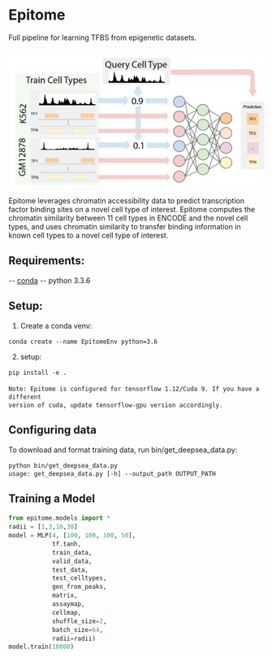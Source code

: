 # Epitome

Full pipeline for learning TFBS from epigenetic datasets.

![Epitome Diagram](figures/epitome_diagram.png)

Epitome leverages chromatin accessibility data to predict transcription factor binding sites on a novel cell type of interest. Epitome computes the chromatin similarity between 11 cell types in ENCODE and the novel cell types, and uses chromatin similarity to transfer binding information in known cell types to a novel cell type of interest. 


## Requirements:
-- [conda](https://docs.conda.io/en/latest/miniconda.html)
-- python 3.3.6

## Setup:
1. Create a conda venv:
```
conda create --name EpitomeEnv python=3.6
```
2. setup: 
```
pip install -e .

Note: Epitome is configured for tensorflow 1.12/Cuda 9. If you have a different
version of cuda, update tensorflow-gpu version accordingly.
```

## Configuring data
To download and format training data, run bin/get_deepsea_data.py:


```
python bin/get_deepsea_data.py 
usage: get_deepsea_data.py [-h] --output_path OUTPUT_PATH
```

## Training a Model

```python
from epitome.models import *
radii = [1,3,10,30]
model = MLP(4, [100, 100, 100, 50], 
            tf.tanh, 
            train_data, 
            valid_data, 
            test_data, 
            test_celltypes,
            gen_from_peaks, 
            matrix,
            assaymap,
            cellmap,
            shuffle_size=2, 
            batch_size=64,
            radii=radii)
model.train(10000)
```


